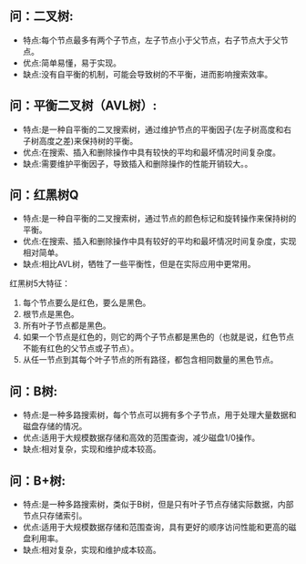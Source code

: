 ## 问：二叉树:

- 特点:每个节点最多有两个子节点，左子节点小于父节点，右子节点大于父节点。
- 优点:简单易懂，易于实现。
- 缺点:没有自平衡的机制，可能会导致树的不平衡，进而影响搜索效率。


## 问：平衡二叉树（AVL树）:

- 特点:是一种自平衡的二叉搜索树，通过维护节点的平衡因子(左子树高度和右子树高度之差)来保持树的平衡。
- 优点:在搜索、插入和删除操作中具有较快的平均和最坏情况时间复杂度。
- 缺点:需要维护平衡因子，导致插入和删除操作的性能开销较大。。


## 问：红黑树Q

- 特点:是一种自平衡的二叉搜索树，通过节点的颜色标记和旋转操作来保持树的平衡。
- 优点:在搜索、插入和删除操作中具有较好的平均和最坏情况时间复杂度，实现相对简单。
- 缺点:相比AVL树，牺牲了一些平衡性，但是在实际应用中更常用。

红黑树5大特征：
1. 每个节点要么是红色，要么是黑色。
2. 根节点是黑色。
3. 所有叶子节点都是黑色。
4. 如果一个节点是红色的，则它的两个子节点都是黑色的（也就是说，红色节点不能有红色的父节点或子节点）。 
5. 从任一节点到其每个叶子节点的所有路径，都包含相同数量的黑色节点。


## 问：B树:

- 特点:是一种多路搜索树，每个节点可以拥有多个子节点，用于处理大量数据和磁盘存储的情况。
- 优点:适用于大规模数据存储和高效的范围查询，减少磁盘1/0操作。
- 缺点:相对复杂，实现和维护成本较高。


## 问：B+树:

- 特点:是一种多路搜索树，类似于B树，但是只有叶子节点存储实际数据，内部节点只存储索引。
- 优点:适用于大规模数据存储和范围查询，具有更好的顺序访问性能和更高的磁盘利用率。
- 缺点:相对复杂，实现和维护成本较高。



